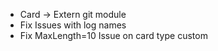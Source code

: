 - Card -> Extern git module
- Fix Issues with log names
- Fix MaxLength=10 Issue on card type custom